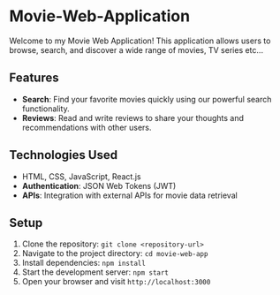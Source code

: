 ﻿# Movie-Web-Application
 Welcome to my Movie Web Application! This application allows users to browse, search, and discover a wide range of movies, TV series etc...
## Features
- **Search**: Find your favorite movies quickly using our powerful search functionality.
- **Reviews**: Read and write reviews to share your thoughts and recommendations with other users.
## Technologies Used

- HTML, CSS, JavaScript, React.js
-  **Authentication**: JSON Web Tokens (JWT)
- **APIs**: Integration with external APIs for movie data retrieval
## Setup

1. Clone the repository: `git clone <repository-url>`
2. Navigate to the project directory: `cd movie-web-app`
3. Install dependencies: `npm install`
4. Start the development server: `npm start`
5. Open your browser and visit `http://localhost:3000`
